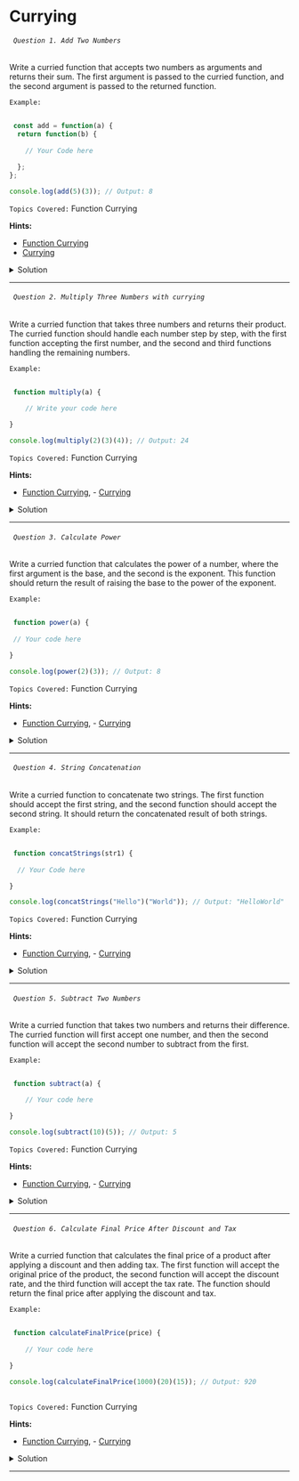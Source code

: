 # Currying

###### ` Question 1. Add Two Numbers`

  Write a curried function that accepts two numbers as arguments and returns their sum. The first argument is passed to the curried function, and the second argument is passed to the returned function.

`Example:`

```javascript

 const add = function(a) {
  return function(b) {
      
    // Your Code here

  };
};

console.log(add(5)(3)); // Output: 8

```

`Topics Covered:`
Function Currying
 
**Hints:**
- [Function Currying](https://www.geeksforgeeks.org/what-is-currying-function-in-javascript/)
- [Currying]( https://javascript.info/currying-partials/)

<details>
  <summary>Solution</summary>

### Let's look at the solution:

```javascript

const add = function(a) {
  return function(b) {
    return a + b;
  };
};

console.log(add(5)(3)); // Output: 8
 
```

**Explanation:**


- The add function is an anonymous function that returns another function, which takes b and adds it to a.
- When called as add(5)(3), it returns 5 + 3, resulting in 8.
  
</details>
 
---- 
###### ` Question 2. Multiply Three Numbers with currying`

  Write a curried function that takes three numbers and returns their product. The curried function should handle each number step by step, with the first function accepting the first number, and the second and third functions handling the remaining numbers.

`Example:`

```javascript

 function multiply(a) {
       
    // Write your code here

}

console.log(multiply(2)(3)(4)); // Output: 24

```

`Topics Covered:`
Function Currying
 
**Hints:**
- [Function Currying](https://www.geeksforgeeks.org/what-is-currying-function-in-javascript/), - [Currying]( https://javascript.info/currying-partials/)

<details>
  <summary>Solution</summary>

### Let's look at the solution:

```javascript

function multiply(a) {
  return function(b) {
    return function(c) {
      return a * b * c;
    };
  };
}

console.log(multiply(2)(3)(4)); // Output: 24
 
```

**Explanation:**


- The multiply function returns another function for each parameter, b and c.
- When called as multiply(2)(3)(4), it multiplies 2 * 3 * 4, resulting in 24.
  
</details>
 
---- 
###### ` Question 3. Calculate Power`

  Write a curried function that calculates the power of a number, where the first argument is the base, and the second is the exponent. This function should return the result of raising the base to the power of the exponent.

`Example:`

```javascript

 function power(a) {
  
 // Your code here 

}

console.log(power(2)(3)); // Output: 8


```

`Topics Covered:`
Function Currying
 
**Hints:**
- [Function Currying](https://www.geeksforgeeks.org/what-is-currying-function-in-javascript/), - [Currying]( https://javascript.info/currying-partials/)

<details>
  <summary>Solution</summary>

### Let's look at the solution:

```javascript

function power(a) {
  return function(b) {
    return Math.pow(a, b);
  };
}

console.log(power(2)(3)); // Output: 8

 
```

**Explanation:**


- The power function returns another function that calculates a raised to the power of b using Math.pow(a, b).
  
</details>
 
---- 
###### ` Question 4. String Concatenation`

  Write a curried function to concatenate two strings. The first function should accept the first string, and the second function should accept the second string. It should return the concatenated result of both strings.

`Example:`

```javascript

 function concatStrings(str1) {
  
  // Your Code here

}

console.log(concatStrings("Hello")("World")); // Output: "HelloWorld"


```

`Topics Covered:`
Function Currying
 
**Hints:**
- [Function Currying](https://www.geeksforgeeks.org/what-is-currying-function-in-javascript/), - [Currying]( https://javascript.info/currying-partials/)

<details>
  <summary>Solution</summary>

### Let's look at the solution:

```javascript

function concatStrings(str1) {
  return function(str2) {
    return str1 + str2;
  };
}

console.log(concatStrings("Hello")("World")); // Output: "HelloWorld"
 
```

**Explanation:**


- The concatStrings function takes str1 and returns another function that takes str2 and concatenates both strings.
- When called as concatStrings("Hello")("World"), it concatenates "Hello" and "World", resulting in "HelloWorld".
  
</details>
 
---- 
###### ` Question 5. Subtract Two Numbers`

  Write a curried function that takes two numbers and returns their difference. The curried function will first accept one number, and then the second function will accept the second number to subtract from the first.

`Example:`

```javascript

 function subtract(a) {

    // Your code here

}

console.log(subtract(10)(5)); // Output: 5

```

`Topics Covered:`
Function Currying
 
**Hints:**
- [Function Currying](https://www.geeksforgeeks.org/what-is-currying-function-in-javascript/), - [Currying]( https://javascript.info/currying-partials/)

<details>
  <summary>Solution</summary>

### Let's look at the solution:

```javascript

function subtract(a) {
  return function(b) {
    return a - b;
  };
}

console.log(subtract(10)(5)); // Output: 5
 
```

**Explanation:**


- The subtract function takes a and returns another function that subtracts b from a.
- When called as subtract(10)(5), it performs 10 - 5, resulting in 5.
  
</details>
 
---- 
###### ` Question 6. Calculate Final Price After Discount and Tax`

  Write a curried function that calculates the final price of a product after applying a discount and then adding tax. The first function will accept the original price of the product, the second function will accept the discount rate, and the third function will accept the tax rate. The function should return the final price after applying the discount and tax.

`Example:`

```javascript

 function calculateFinalPrice(price) {
    
    // Your code here 

}

console.log(calculateFinalPrice(1000)(20)(15)); // Output: 920



```

`Topics Covered:`
Function Currying
 
**Hints:**
- [Function Currying](https://www.geeksforgeeks.org/what-is-currying-function-in-javascript/), - [Currying]( https://javascript.info/currying-partials/)

<details>
  <summary>Solution</summary>

### Let's look at the solution:

```javascript

function calculateFinalPrice(price) {
  return function(discountRate) {
    return function(taxRate) {
      const discount = price * (discountRate / 100);
      const priceAfterDiscount = price - discount;
      const finalPrice = priceAfterDiscount * (1 + taxRate / 100);
      return finalPrice;
    };
  };
}

console.log(calculateFinalPrice(1000)(20)(15)); // Output: 920
 
```

**Explanation:**


- The discount is subtracted from the original price, and then tax is added to the discounted price to calculate the final price.
- For an original price of 1000, a 20% discount, and a 15% tax, the final price is 920.
  
</details>
 
---- 
